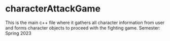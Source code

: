 # characterAttackGame
 This is the main c++ file where it gathers all character information from user and forms character objects to proceed with the fighting game. Semester: Spring 2023
